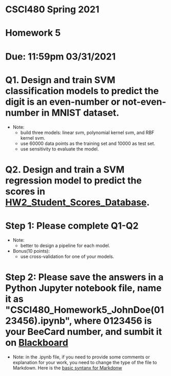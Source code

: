 # CSCI480 Spring 2021
# Homework 5
# Due: 11:59pm 03/31/2021
# Q1. Design and train SVM classification models to predict the digit is an even-number or not-even-number in MNIST dataset.
+ Note:
  - build three models: linear svm, polynomial kernel svm, and RBF kernel svm.
  - use 60000 data points as the training set and 10000 as test set.
  - use sensitivity to evaluate the model.
# Q2. Design and train a SVM regression model to predict the scores in [HW2_Student_Scores_Database](https://raw.githubusercontent.com/ZhangNingSAU/Spring-2021-CSCI-480-Machine-Learning/main/Resources/hw2_student_scores.csv).   
 

# Step 1: Please complete Q1-Q2
+ Note:
  - better to design a pipeline for each model.
+ Bonus(10 points):
  - use cross-validation for one of your models.
# Step 2: Please save the answers in a Python Jupyter notebook file, name it as "CSCI480_Homework5_JohnDoe(0123456).ipynb", where 0123456 is your BeeCard number, and sumbit it on [Blackboard](https://blackboard.sau.edu/webapps/login/)
+ Note: in the .ipynb file, if you need to provide some comments or explanation for your work, you need to change the type of the file to Markdown. Here is the [basic syntanx for Markdonw](https://www.markdownguide.org/basic-syntax/)
